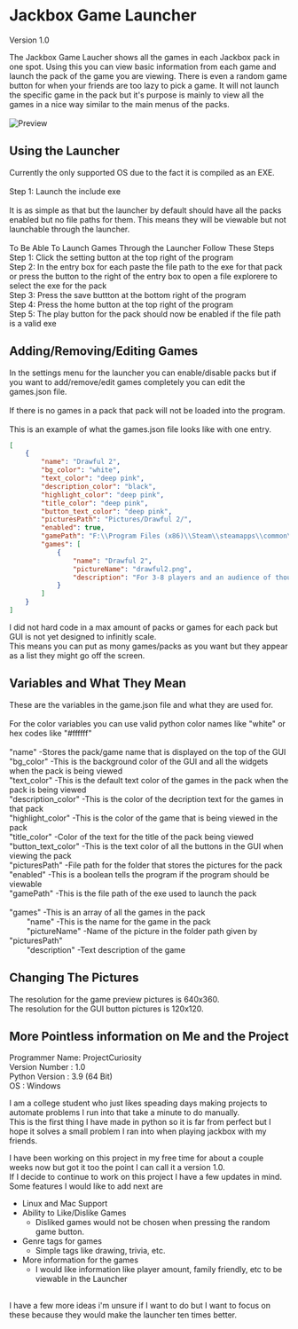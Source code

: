 Jackbox Game Launcher
=============

Version 1.0

The Jackbox Game Laucher shows all the games in each Jackbox pack in one spot. 
Using this you can view basic information from each game and launch the pack of the game
you are viewing. There is even a random game button for when your friends are too lazy
to pick a game. It will not launch the specific game in the pack but it's purpose is
mainly to view all the games in a nice way similar to the main menus of the packs. <br />
<br />
![Preview](https://i.imgur.com/F91MYRX.gif)

Using the Launcher
---------------

Currently the only supported OS due to the fact it is compiled as an EXE. <br />
<br />
Step 1: Launch the include exe <br />
<br />
It is as simple as that but the launcher by default should have all the packs enabled 
but no file paths for them. This means they will be viewable but not launchable through
the launcher. <br />
 <br />
To Be Able To Launch Games Through the Launcher Follow These Steps <br />
Step 1: Click the setting button at the top right of the program <br />
Step 2: In the entry box for each paste the file path to the exe for that pack or press the button
to the right of the entry box to open a file explorere to select the exe for the pack <br />
Step 3: Press the save buttton at the bottom right of the program <br />
Step 4: Press the home button at the top right of the program <br />
Step 5: The play button for the pack should now be enabled if the file path is a valid exe <br />


Adding/Removing/Editing Games
---------------

In the settings menu for the launcher you can enable/disable packs but if you want to 
add/remove/edit games completely you can edit the games.json file. <br />
 <br />
If there is no games in a pack that pack will not be loaded into the program. <br />
 <br />
This is an example of what the games.json file looks like with one entry. <br />
```json
[
    {
        "name": "Drawful 2",
        "bg_color": "white",
        "text_color": "deep pink",
        "description_color": "black",
        "highlight_color": "deep pink",
        "title_color": "deep pink",
        "button_text_color": "deep pink",
        "picturesPath": "Pictures/Drawful 2/",
        "enabled": true,
        "gamePath": "F:\\Program Files (x86)\\Steam\\steamapps\\common\\Drawful 2\\Drawful 2.exe",
        "games": [
            {
                "name": "Drawful 2",
                "pictureName": "drawful2.png",
                "description": "For 3-8 players and an audience of thousands! Your phones or tablets are your controllers! The game of terrible drawings and hilariously wrong answers."
            }
        ]
    }
]
```

I did not hard code in a max amount of packs or games for each pack but GUI is not yet designed to infinitly scale. <br />
This means you can put as mony games/packs as you want but they appear as a list they might go off the screen. <br />



Variables and What They Mean
---------------

These are the variables in the game.json file and what they are used for. <br />
 <br />
For the color variables you can use valid python color names like "white" or hex codes like "#ffffff" <br />
 <br />
"name"                  -Stores the pack/game name that is displayed on the top of the GUI <br />
"bg_color"              -This is the background color of the GUI and all the widgets when the pack is being viewed <br />
"text_color"            -This is the default text color of the games in the pack when the pack is being viewed <br />
"description_color"     -This is the color of the decription text for the games in that pack <br />
"highlight_color"       -This is the color of the game that is being viewed in the pack <br />
"title_color"           -Color of the text for the title of the pack being viewed <br />
"button_text_color"     -This is the text color of all the buttons in the GUI when viewing the pack <br />
"picturesPath"          -File path for the folder that stores the pictures for the pack <br />
"enabled"               -This is a boolean tells the program if the program should be viewable <br />
"gamePath"              -This is the file path of the exe used to launch the pack <br />
 <br />
"games"                 -This is an array of all the games in the pack <br />
&nbsp;&nbsp;&nbsp;&nbsp;&nbsp;&nbsp;&nbsp;&nbsp;"name"              -This is the name for the game in the pack <br />
&nbsp;&nbsp;&nbsp;&nbsp;&nbsp;&nbsp;&nbsp;&nbsp;"pictureName"       -Name of the picture in the folder path given by "picturesPath" <br />
&nbsp;&nbsp;&nbsp;&nbsp;&nbsp;&nbsp;&nbsp;&nbsp;"description"       -Text description of the game



Changing The Pictures
---------------

The resolution for the game preview pictures is 640x360. <br />
The resolution for the GUI button pictures is 120x120. <br />



More Pointless information on Me and the Project
---------------

Programmer Name:   ProjectCuriosity <br />
Version Number :   1.0 <br />
Python Version :   3.9 (64 Bit) <br />
OS             :   Windows <br />

I am a college student who just likes speading days making projects to automate problems I run into
that take a minute to do manually. <br />
This is the first thing I have made in python so it is far from perfect but I hope it solves
a small problem I ran into when playing jackbox with my friends. <br />

I have been working on this project in my free time for about a couple weeks now but got it too
the point I can call it a version 1.0. <br />
If I decide to continue to work on this project I have a few updates in mind. Some features I would like
to add next are <br />
  * Linux and Mac Support <br />
  * Ability to Like/Dislike Games <br />
    * Disliked games would not be chosen when pressing the random game button. <br />
  * Genre tags for games <br />
    * Simple tags like drawing, trivia, etc. <br />
  * More information for the games <br />
    * I would like information like player amount, family friendly, etc to be viewable in the Launcher<br />
<br />
I have a few more ideas i'm unsure if I want to do but I want to focus on these because they would make the launcher ten times better. <br />
